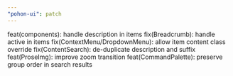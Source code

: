 ```yaml
---
"pohon-ui": patch
---
```


feat(components): handle description in items
fix(Breadcrumb): handle active in items
fix(ContextMenu/DropdownMenu): allow item content class override
fix(ContentSearch): de-duplicate description and suffix
feat(ProseImg): improve zoom transition
feat(CommandPalette): preserve group order in search results
